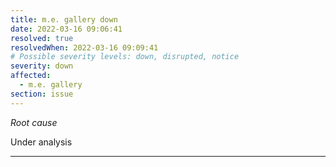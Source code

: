 ```yaml
---
title: m.e. gallery down
date: 2022-03-16 09:06:41
resolved: true
resolvedWhen: 2022-03-16 09:09:41
# Possible severity levels: down, disrupted, notice
severity: down
affected:
  - m.e. gallery
section: issue
---
```


*Root cause*

Under analysis

---


